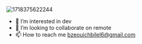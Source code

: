 ![1718375622244](https://github.com/bilelbzeouich/bilelbzeouich/assets/80858599/112623e9-3b91-4eef-ba2f-34ceb2d9549c)
- 👀 I’m interested in dev
- 💞️ I’m looking to collaborate on remote
- 📫 How to reach me bzeouichbilel6@gmail.com

<!---
bilelbzeouich/bilelbzeouich is a ✨ special ✨ repository because its `README.md` (this file) appears on your GitHub profile.
You can click the Preview link to take a look at your changes.
--->

